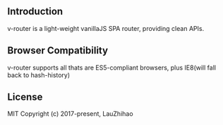## Introduction ##
v-router is a light-weight vanillaJS SPA router, providing clean APIs.

## Browser Compatibility ##
v-router supports all thats are ES5-compliant browsers, plus IE8(will fall back to hash-history) 

## License ##
MIT
Copyright (c) 2017-present, LauZhihao

